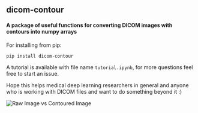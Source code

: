 ## dicom-contour

#### A package of useful functions for converting DICOM images with contours into numpy arrays

For installing from pip:

`pip install dicom-contour`

A tutorial is available with file name `tutorial.ipynb`, for more questions feel free to start an issue.

Hope this helps medical deep learning researchers in general and anyone who is working with DICOM files and want to do something beyond it :) 

![Raw Image vs Contoured Image]('images/dicom1.png "Logo Title Text 1")
